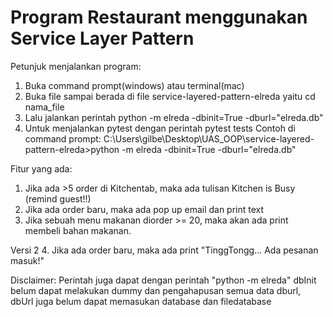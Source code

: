 # Program Restaurant menggunakan Service Layer Pattern  


Petunjuk menjalankan program:
1. Buka command prompt(windows) atau terminal(mac)
2. Buka file sampai berada di file service-layered-pattern-elreda yaitu cd nama_file
3. Lalu jalankan perintah  python -m elreda -dbinit=True -dburl="elreda.db"
4. Untuk menjalankan pytest dengan perintah pytest tests
Contoh di command prompt:
C:\Users\gilbe\Desktop\UAS_OOP\service-layered-pattern-elreda>python -m elreda -dbinit=True -dburl="elreda.db"


Fitur yang ada:
1. Jika ada >5 order di Kitchentab, maka ada tulisan Kitchen is Busy (remind guest!!)
2. Jika ada order baru, maka ada pop up email dan print text
3. Jika sebuah menu makanan diorder >= 20, maka akan ada print membeli bahan makanan.

Versi 2
4. Jika ada order baru, maka ada print "TinggTongg... Ada pesanan masuk!"


Disclaimer:
Perintah juga dapat dengan perintah "python -m elreda"
dbInit belum dapat melakukan dummy dan pengahapusan semua data
dburl, dbUrl juga belum dapat memasukan database dan filedatabase
